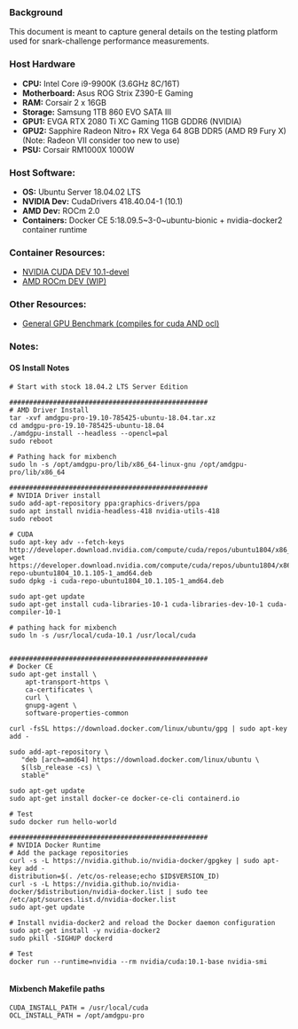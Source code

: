 ### Background

This document is meant to capture general details on the testing platform used for snark-challenge performance measurements.

### Host Hardware
- **CPU:** Intel Core i9-9900K (3.6GHz 8C/16T)
- **Motherboard:** Asus ROG Strix Z390-E Gaming
- **RAM:** Corsair 2 x 16GB
- **Storage:** Samsung 1TB 860 EVO SATA III
- **GPU1:** EVGA RTX 2080 Ti XC Gaming 11GB GDDR6 (NVIDIA)
- **GPU2:** Sapphire Radeon Nitro+ RX Vega 64 8GB DDR5 (AMD R9 Fury X)  (Note: Radeon VII consider too new to use)
- **PSU:** Corsair RM1000X 1000W

### Host Software:
- **OS:** Ubuntu Server 18.04.02 LTS
- **NVIDIA Dev:** CudaDrivers 418.40.04-1 (10.1)
- **AMD Dev:** ROCm 2.0
- **Containers:** Docker CE 5:18.09.5~3-0~ubuntu-bionic + nvidia-docker2 container runtime

### Container Resources:
- [NVIDIA CUDA DEV 10.1-devel](https://hub.docker.com/r/nvidia/cuda)
- [AMD ROCm DEV (WIP)](https://hub.docker.com/r/rocm/dev-ubuntu-18.04)

### Other Resources:
- [General GPU Benchmark (compiles for cuda AND ocl)](https://github.com/ekondis/mixbench)


### Notes:



#### OS Install Notes

```
# Start with stock 18.04.2 LTS Server Edition

##################################################
# AMD Driver Install
tar -xvf amdgpu-pro-19.10-785425-ubuntu-18.04.tar.xz
cd amdgpu-pro-19.10-785425-ubuntu-18.04
./amdgpu-install --headless --opencl=pal
sudo reboot

# Pathing hack for mixbench
sudo ln -s /opt/amdgpu-pro/lib/x86_64-linux-gnu /opt/amdgpu-pro/lib/x86_64

##################################################
# NVIDIA Driver install
sudo add-apt-repository ppa:graphics-drivers/ppa
sudo apt install nvidia-headless-418 nvidia-utils-418
sudo reboot

# CUDA
sudo apt-key adv --fetch-keys http://developer.download.nvidia.com/compute/cuda/repos/ubuntu1804/x86_64/7fa2af80.pub
wget https://developer.download.nvidia.com/compute/cuda/repos/ubuntu1804/x86_64/cuda-repo-ubuntu1804_10.1.105-1_amd64.deb
sudo dpkg -i cuda-repo-ubuntu1804_10.1.105-1_amd64.deb

sudo apt-get update
sudo apt-get install cuda-libraries-10-1 cuda-libraries-dev-10-1 cuda-compiler-10-1

# pathing hack for mixbench
sudo ln -s /usr/local/cuda-10.1 /usr/local/cuda


##################################################
# Docker CE
sudo apt-get install \
    apt-transport-https \
    ca-certificates \
    curl \
    gnupg-agent \
    software-properties-common

curl -fsSL https://download.docker.com/linux/ubuntu/gpg | sudo apt-key add -

sudo add-apt-repository \
   "deb [arch=amd64] https://download.docker.com/linux/ubuntu \
   $(lsb_release -cs) \
   stable"

sudo apt-get update
sudo apt-get install docker-ce docker-ce-cli containerd.io

# Test
sudo docker run hello-world

##################################################
# NVIDIA Docker Runtime
# Add the package repositories
curl -s -L https://nvidia.github.io/nvidia-docker/gpgkey | sudo apt-key add -
distribution=$(. /etc/os-release;echo $ID$VERSION_ID)
curl -s -L https://nvidia.github.io/nvidia-docker/$distribution/nvidia-docker.list | sudo tee /etc/apt/sources.list.d/nvidia-docker.list
sudo apt-get update

# Install nvidia-docker2 and reload the Docker daemon configuration
sudo apt-get install -y nvidia-docker2
sudo pkill -SIGHUP dockerd

# Test
docker run --runtime=nvidia --rm nvidia/cuda:10.1-base nvidia-smi


```

#### Mixbench Makefile paths
```
CUDA_INSTALL_PATH = /usr/local/cuda
OCL_INSTALL_PATH = /opt/amdgpu-pro
```